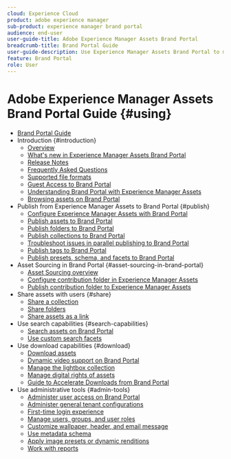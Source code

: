 ```yaml
---
cloud: Experience Cloud
product: adobe experience manager
sub-product: experience manager brand portal
audience: end-user
user-guide-title: Adobe Experience Manager Assets Brand Portal
breadcrumb-title: Brand Portal Guide
user-guide-description: Use Experience Manager Assets Brand Portal to meet marketing needs by securely distributing approved brand and product assets to external agencies, partners, internal teams, and resellers for download.
feature: Brand Portal
role: User
---
```


# Adobe Experience Manager Assets Brand Portal Guide {#using}

+ [Brand Portal Guide](/help/using/home.md)
+ Introduction {#introduction}
  + [Overview](/help/using/brand-portal.md)
  + [What's new in Experience Manager Assets Brand Portal](/help/using/whats-new.md)
  + [Release Notes](/help/using/brand-portal-release-notes.md)
  + [Frequently Asked Questions](/help/using/brand-portal-faqs.md)
  + [Supported file formats](/help/using/brand-portal-supported-formats.md)
  + [Guest Access to Brand Portal](/help/using/guest-access.md)
  + [Understanding Brand Portal with Experience Manager Assets](https://experienceleague.adobe.com/en/docs/experience-manager-brand-portal/using/home)
  + [Browsing assets on Brand Portal](/help/using/browse-assets-brand-portal.md)
+ Publish from Experience Manager Assets to Brand Portal {#publish}
  + [Configure Experience Manager Assets with Brand Portal](/help/using/configure-aem-assets-with-brand-portal.md)
  + [Publish assets to Brand Portal](https://experienceleague.adobe.com/en/docs/experience-manager-65/content/assets/brandportal/brand-portal-publish-assets)
  + [Publish folders to Brand Portal](https://experienceleague.adobe.com/en/docs/experience-manager-65/content/assets/brandportal/brand-portal-publish-folder)
  + [Publish collections to Brand Portal](https://experienceleague.adobe.com/en/docs/experience-manager-65/content/assets/brandportal/brand-portal-publish-collection)
  + [Troubleshoot issues in parallel publishing to Brand Portal](/help/using/troubleshoot-parallel-publishing.md)
  + [Publish tags to Brand Portal](/help/using/brand-portal-publish-tags.md)
  + [Publish presets, schema, and facets to Brand Portal](/help/using/publish-schema-search-facets-presets.md)
+ Asset Sourcing in Brand Portal {#asset-sourcing-in-brand-portal}
  + [Asset Sourcing overview](/help/using/brand-portal-asset-sourcing.md)
  + [Configure contribution folder in Experience Manager Assets](/help/using/brand-portal-publish-contribution-folder-to-brand-portal.md)
  + [Publish contribution folder to Experience Manager Assets](/help/using/brand-portal-publish-contribution-folder-to-aem-assets.md)
+ Share assets with users {#share}
  + [Share a collection](/help/using/brand-portal-share-collection.md)
  + [Share folders](/help/using/brand-portal-sharing-folders.md)
  + [Share assets as a link](/help/using/brand-portal-link-share.md)
+ Use search capabilities {#search-capabilities}
  + [Search assets on Brand Portal](/help/using/brand-portal-searching.md)
  + [Use custom search facets](/help/using/brand-portal-search-facets.md)
+ Use download capabilities {#download}
  + [Download assets](/help/using/brand-portal-download-assets.md)
  + [Dynamic video support on Brand Portal](/help/using/dynamic-video-brand-portal.md)
  + [Manage the lightbox collection](/help/using/brand-portal-light-box.md)
  + [Manage digital rights of assets](/help/using/manage-digital-rights-of-assets.md)
  + [Guide to Accelerate Downloads from Brand Portal](/help/using/accelerated-download.md)
+ Use administrative tools {#admin-tools}
  + [Administer user access on Brand Portal](/help/using/access-configurations-brand-portal.md)
  + [Administer general tenant configurations](/help/using/brand-portal-general-configuration.md)
  + [First-time login experience](/help/using/brand-portal-onboarding.md)
  + [Manage users, groups, and user roles](/help/using/brand-portal-adding-users.md)
  + [Customize wallpaper, header, and email message](/help/using/brand-portal-branding.md)
  + [Use metadata schema](/help/using/brand-portal-metadata-schemas.md)
  + [Apply image presets or dynamic renditions](/help/using/brand-portal-image-presets.md)
  + [Work with reports](/help/using/brand-portal-reports.md)
  
